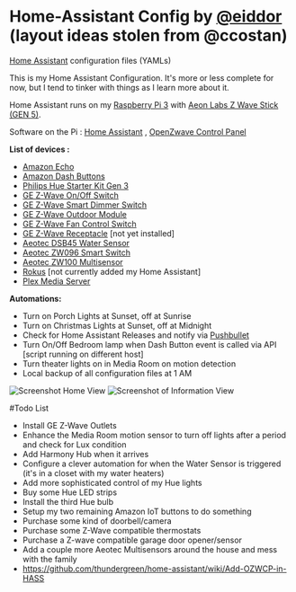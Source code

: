 # Home-Assistant Config by [@eiddor](http://www.twitter.com/eiddor) (layout ideas stolen from @ccostan)
[Home Assistant](https://home-assistant.io/) configuration files (YAMLs)

This is my Home Assistant Configuration.  It's more or less complete for now, but I tend to tinker with things as I learn more about it.

Home Assistant runs on my [Raspberry Pi 3](http://amzn.to/2e3DOBY) with [Aeon Labs Z Wave Stick (GEN 5)](http://amzn.to/2eAiAP0). 

Software on the Pi : [Home Assistant](https://home-assistant.io/) , [OpenZwave Control Panel](https://github.com/OpenZWave/open-zwave-control-panel)

**List of devices :**

* [Amazon Echo](http://amzn.to/2dSVbK4)
* [Amazon Dash Buttons](http://amzn.to/2dPKZhM)
* [Philips Hue Starter Kit Gen 3](http://amzn.com/B01KJYSO68)
* [GE Z-Wave On/Off Switch](http://amzn.com/B0035YRCR2)
* [GE Z-Wave Smart Dimmer Switch](http://amzn.com/B006LQFHN2)
* [GE Z-Wave Outdoor Module](http://amzn.com/B0013V8K3O)
* [GE Z-Wave Fan Control Switch](http://amzn.com/B00PYMGVVQ)
* [GE Z-Wave Receptacle](http://amzn.com/B0013V1SRY) [not yet installed]
* [Aeotec DSB45 Water Sensor](http://amzn.com/B00H3TJ3P4)
* [Aeotec ZW096 Smart Switch](http://amzn.com/B00VQISOCG)
* [Aeotec ZW100 Multisensor](http://amzn.com/B0151Z8ZQY)
* [Rokus](http://amzn.to/2dpn89c) [not currently added my Home Assistant]
* [Plex Media Server](https://www.plex.tv/)


**Automations:**

* Turn on Porch Lights at Sunset, off at Sunrise 
* Turn on Christmas Lights at Sunset, off at Midnight
* Check for Home Assistant Releases and notify via [Pushbullet](https://www.pushbullet.com/)
* Turn On/Off Bedroom lamp when Dash Button event is called via API [script running on different host]
* Turn theater lights on in Media Room on motion detection
* Local backup of all configuration files at 1 AM

![Screenshot Home View](http://i.imgur.com/BPwyyPs.jpg)
![Screenshot of Information View](http://i.imgur.com/tIzvIk6.jpg)

#Todo List

* Install GE Z-Wave Outlets
* Enhance the Media Room motion sensor to turn off lights after a period and check for Lux condition
* Add Harmony Hub when it arrives
* Configure a clever automation for when the Water Sensor is triggered (it's in a closet with my water heaters)
* Add more sophisticated control of my Hue lights
* Buy some Hue LED strips
* Install the third Hue bulb 
* Setup my two remaining Amazon IoT buttons to do something
* Purchase some kind of doorbell/camera
* Purchase some Z-Wave compatible thermostats
* Purchase a Z-wave compatible garage door opener/sensor
* Add a couple more Aeotec Multisensors around the house and mess with the family
* https://github.com/thundergreen/home-assistant/wiki/Add-OZWCP-in-HASS

